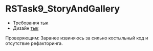 # RSTask9_StoryAndGallery

- Требования [тык](https://uvolchyk.notion.site/Task-9-ed2352ccc9d741ec81a13a3a1dfd2525)
- Дизайн [тык](https://www.figma.com/file/S0ZWcJ3Vgep5k537RscK3W/Task-9?node-id=0%3A1)

 Проверяющим:
 Заранее извиняюсь за сильно костыльный код и отсутствие рефакторинга.
